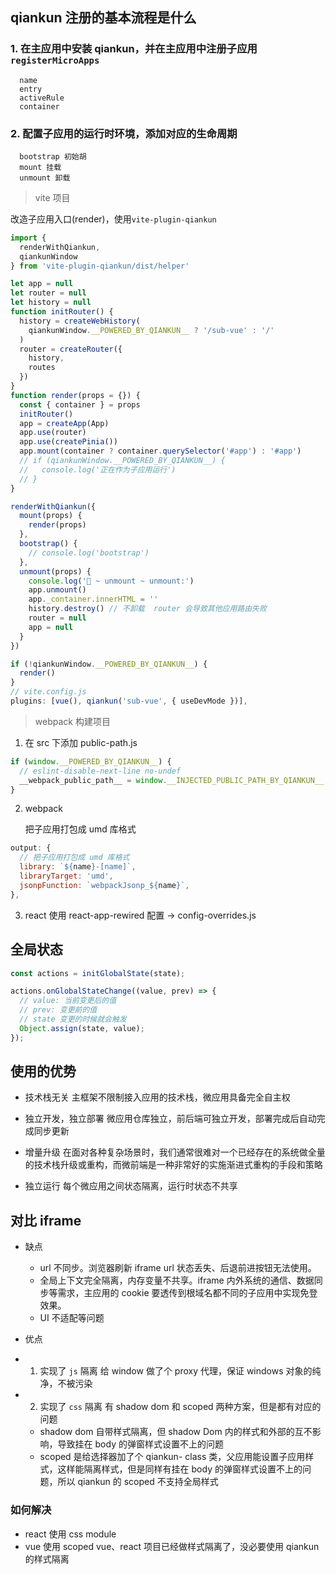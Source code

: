 ## qiankun 注册的基本流程是什么

### 1. 在主应用中安装 qiankun，并在主应用中注册子应用`registerMicroApps`

```
  name
  entry
  activeRule
  container
```

### 2. 配置子应用的运行时环境，添加对应的生命周期

```
  bootstrap 初始胡
  mount 挂载
  unmount 卸载
```

> vite 项目

改造子应用入口(render)，使用`vite-plugin-qiankun`

```js
import {
  renderWithQiankun,
  qiankunWindow
} from 'vite-plugin-qiankun/dist/helper'

let app = null
let router = null
let history = null
function initRouter() {
  history = createWebHistory(
    qiankunWindow.__POWERED_BY_QIANKUN__ ? '/sub-vue' : '/'
  )
  router = createRouter({
    history,
    routes
  })
}
function render(props = {}) {
  const { container } = props
  initRouter()
  app = createApp(App)
  app.use(router)
  app.use(createPinia())
  app.mount(container ? container.querySelector('#app') : '#app')
  // if (qiankunWindow.__POWERED_BY_QIANKUN__) {
  //   console.log('正在作为子应用运行')
  // }
}

renderWithQiankun({
  mount(props) {
    render(props)
  },
  bootstrap() {
    // console.log('bootstrap')
  },
  unmount(props) {
    console.log('🚀 ~ unmount ~ unmount:')
    app.unmount()
    app._container.innerHTML = ''
    history.destroy() // 不卸载  router 会导致其他应用路由失败
    router = null
    app = null
  }
})

if (!qiankunWindow.__POWERED_BY_QIANKUN__) {
  render()
}
// vite.config.js
plugins: [vue(), qiankun('sub-vue', { useDevMode })],

```

> webpack 构建项目

1. 在 src 下添加 public-path.js

```js
if (window.__POWERED_BY_QIANKUN__) {
  // eslint-disable-next-line no-undef
  __webpack_public_path__ = window.__INJECTED_PUBLIC_PATH_BY_QIANKUN__;
}
```

2. webpack

   把子应用打包成 umd 库格式

```js
output: {
  // 把子应用打包成 umd 库格式
  library: `${name}-[name]`,
  libraryTarget: 'umd',
  jsonpFunction: `webpackJsonp_${name}`,
},
```

3. react 使用 react-app-rewired 配置 -> config-overrides.js

## 全局状态

```js
const actions = initGlobalState(state);

actions.onGlobalStateChange((value, prev) => {
  // value: 当前变更后的值
  // prev: 变更前的值
  // state 变更的时候就会触发
  Object.assign(state, value);
});
```

## 使用的优势

- 技术栈无关
  主框架不限制接入应用的技术栈，微应用具备完全自主权

- 独立开发，独立部署
  微应用仓库独立，前后端可独立开发，部署完成后自动完成同步更新

- 增量升级
  在面对各种复杂场景时，我们通常很难对一个已经存在的系统做全量的技术栈升级或重构，而微前端是一种非常好的实施渐进式重构的手段和策略

- 独立运行
  每个微应用之间状态隔离，运行时状态不共享

## 对比 iframe

- 缺点

  - url 不同步。浏览器刷新 iframe url 状态丢失、后退前进按钮无法使用。
  - 全局上下文完全隔离，内存变量不共享。iframe 内外系统的通信、数据同步等需求，主应用的 cookie 要透传到根域名都不同的子应用中实现免登效果。
  - UI 不适配等问题

- 优点

- 1. 实现了 `js` 隔离
     给 window 做了个 proxy 代理，保证 windows 对象的纯净，不被污染
- 2. 实现了 `css` 隔离
     有 shadow dom 和 scoped 两种方案，但是都有对应的问题

  - shadow dom 自带样式隔离，但 shadow Dom 内的样式和外部的互不影响，导致挂在 body 的弹窗样式设置不上的问题
  - scoped 是给选择器加了个 qiankun- class 类，父应用能设置子应用样式，这样能隔离样式，但是同样有挂在 body 的弹窗样式设置不上的问题，所以 qiankun 的 scoped 不支持全局样式

### 如何解决

- react 使用 css module
- vue 使用 scoped
  vue、react 项目已经做样式隔离了，没必要使用 qiankun 的样式隔离
